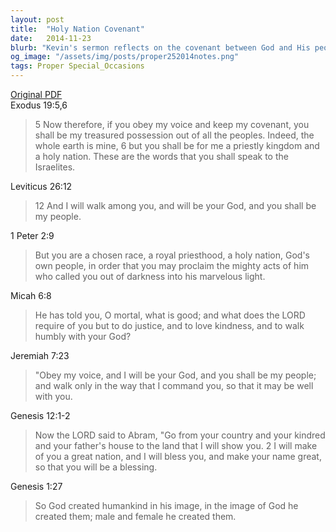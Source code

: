 ```yaml
---
layout: post
title:  "Holy Nation Covenant"
date:   2014-11-23
blurb: "Kevin's sermon reflects on the covenant between God and His people, emphasizing the themes of obedience, blessing, and being a holy nation. The sermon draws from various biblical texts to illustrate the idea that God's people are called to a special relationship with Him, marked by justice, kindness, and humility. The sermon also touches on the concept of being made in God's image and the responsibility that comes with it."
og_image: "/assets/img/posts/proper252014notes.png"
tags: Proper Special_Occasions
---
```

[Original PDF](/assets/pdf/proper252014notes.pdf)    
Exodus 19:5,6
> 5 Now therefore, if you obey my voice and keep my covenant, you shall be my treasured possession out of all the peoples. Indeed, the whole earth is mine, 6 but you shall be for me a priestly kingdom and a holy nation. These are the words that you shall speak to the Israelites.

Leviticus 26:12
> 12 And I will walk among you, and will be your God, and you shall be my people.

1 Peter 2:9
> But you are a chosen race, a royal priesthood, a holy nation, God's own people, in order that you may proclaim the mighty acts of him who called you out of darkness into his marvelous light.

Micah 6:8
> He has told you, O mortal, what is good; and what does the LORD require of you but to do justice, and to love kindness, and to walk humbly with your God?

Jeremiah 7:23
> "Obey my voice, and I will be your God, and you shall be my people; and walk only in the way that I command you, so that it may be well with you.

Genesis 12:1-2
> Now the LORD said to Abram, "Go from your country and your kindred and your father's house to the land that I will show you. 2 I will make of you a great nation, and I will bless you, and make your name great, so that you will be a blessing.

Genesis 1:27
> So God created humankind in his image, in the image of God he created them; male and female he created them.
